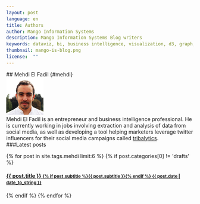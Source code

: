```yaml
---
layout: post
language: en
title: Authors
author: Mango Information Systems
description: Mango Information Systems Blog writers
keywords: dataviz, bi, business intelligence, visualization, d3, graph, olap, reporting, web analytics, social media analytics, api, competitive analytics, profiling, influence, trends, monitoring
thumbnail: mango-is-blog.png
license:  ""
---
```

<div class="section" markdown="1">
## Mehdi El Fadil {#mehdi}

<div class="media">
<img class="media-object pull-left" src="/blog/img/mehdi.png" width="100px" height="100px">
<div class="media-body">
Mehdi El Fadil is an entrepreneur and business intelligence professional. He is currently working in jobs involving extraction and analysis of data from social media, as well as developing a tool helping marketers leverage twitter influencers for their social media campaigns called <a href="http://tribalytics.com"> tribalytics</a>.

</div>
</div>


<div class="section" markdown="1">
###Latest posts

{% for post in site.tags.mehdi limit:6 %}
{% if post.categories[0] != 'drafts' %}
#### <a href="{{ site.baseurl }}{{ post.url }}">{{ post.title }} <small>{% if post.subtitle %}{{ post.subtitle }}{% endif %} <span class="pull-right">{{ post.date | date_to_string }}</span></small></a>
{% endif %}
{% endfor %}
</div>
</div>
